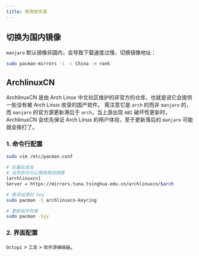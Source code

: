 ```yaml
---
title: 修改软件源
---
```


## 切换为国内镜像

`manjaro` 默认镜像非国内，会导致下载速度过慢，切换镜像地址：

```bash
sudo pacman-mirrors -i -c China -m rank
```



## ArchlinuxCN

ArchlinuxCN 是由 Arch Linux 中文社区维护的非官方的仓库，也就是说它会提供一些没有被 Arch Linux 收录的国产软件。
需注意它是 `arch` 的而非 `manjaro` 的，而 `manjaro` 的官方源更新滞后于 `arch`，当上游出现 `ABI` 破坏性更新时，ArchlinuxCN 会优先保证 Arch Linux 的用户体验，至于更新落后的 `manjaro` 可能就会挨打了。

### 1. 命令行配置

```bash
sudo vim /etc/pacman.conf

# 在最后追加
# 当然你也可以使用其他镜像
[archlinuxcn]
Server = https://mirrors.tuna.tsinghua.edu.cn/archlinuxcn/$arch

# 再添加源的 key
sudo pacman -S archlinuxcn-keyring

# 更新软件列表
sudo pacman -Syy
```

### 2. 界面配置

`Octopi` > `工具` > `软件源编辑器`。